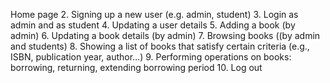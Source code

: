 Home page 
2. Signing up a new user (e.g. admin, student) 
3. Login as admin and as student 
4. Updating a user details 
5. Adding a book (by admin) 
6. Updating a book details (by admin) 
7. Browsing books ((by admin and students) 
8. Showing a list of books that satisfy certain criteria (e.g., ISBN, publication year, author…) 
9. Performing operations on books: borrowing, returning, extending borrowing period 
10. Log out